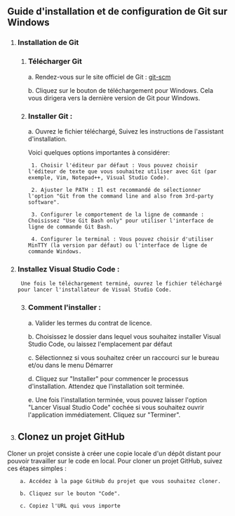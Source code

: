 ## Guide d'installation et de configuration de Git sur Windows 

1. ### Installation de Git
    1. ### Télécharger Git
        a. Rendez-vous sur le site officiel de Git : [git-scm](https://git-scm.com/downloads/win) 

        b. Cliquez sur le bouton de téléchargement pour Windows. Cela vous dirigera vers la dernière version de Git pour Windows. 
    2. ### Installer Git :
        a. Ouvrez le fichier téléchargé, Suivez les instructions de l'assistant d'installation. 
        
        Voici quelques options importantes à considérer:
        
            1. Choisir l'éditeur par défaut : Vous pouvez choisir l'éditeur de texte que vous souhaitez utiliser avec Git (par exemple, Vim, Notepad++, Visual Studio Code). 

            2. Ajuster le PATH : Il est recommandé de sélectionner l'option "Git from the command line and also from 3rd-party software". 

            3. Configurer le comportement de la ligne de commande : Choisissez "Use Git Bash only" pour utiliser l'interface de ligne de commande Git Bash. 

            4. Configurer le terminal : Vous pouvez choisir d'utiliser MinTTY (la version par défaut) ou l'interface de ligne de commande Windows.

2. ### Installez Visual Studio Code :
        Une fois le téléchargement terminé, ouvrez le fichier téléchargé pour lancer l'installateur de Visual Studio Code.
    3. ### Comment l'installer :

        a. Valider les termes du contrat de licence.

        b. Choisissez le dossier dans lequel vous souhaitez installer Visual Studio Code, ou laissez l'emplacement par défaut
        
        c. Sélectionnez si vous souhaitez créer un raccourci sur le bureau et/ou dans le menu Démarrer
        
        d. Cliquez sur "Installer" pour commencer le processus d'installation. Attendez que l'installation soit terminée.
        
        e. Une fois l'installation terminée, vous pouvez laisser l'option "Lancer Visual Studio Code" cochée si vous souhaitez ouvrir l'application immédiatement. Cliquez sur "Terminer".

3. ## Clonez un projet GitHub
Cloner un projet consiste à créer une copie locale d'un dépôt distant pour pouvoir travailler sur le code en local.
Pour cloner un projet GitHub, suivez ces étapes simples :

        a. Accédez à la page GitHub du projet que vous souhaitez cloner.

        b. Cliquez sur le bouton "Code".

        c. Copiez l'URL qui vous importe
